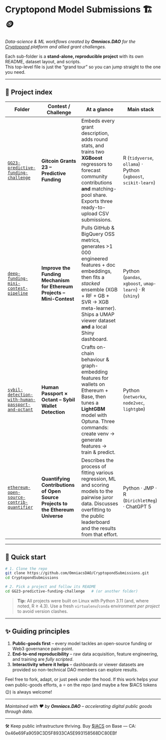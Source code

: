 # Cryptopond Model Submissions 🏗️🪙

*Data-science & ML workflows created by **Omniacs.DAO** for the [Cryptopond](https://cryptopond.xyz) platform and allied grant challenges.*

Each sub-folder is a **stand-alone, reproducible project** with its own README, dataset layout, and scripts.  
This top-level file is just the “grand tour” so you can jump straight to the one you need.

---

## 📂 Project index

| Folder | Contest / Challenge | At a glance | Main stack |
|--------|--------------------|-------------|------------|
| [`GG23-predictive-funding-challenge`](GG23-predictive-funding-challenge/) | **Gitcoin Grants 23 – Predictive Funding** | Embeds every grant description, adds round stats, and trains two **XGBoost** regressors to forecast community contributions **and** matching-pool share. Exports three ready-to-upload CSV submissions. | R (`tidyverse`, `ollama`) · Python (`xgboost`, `scikit-learn`) |
| [`deep-funding-mini-contest-pipeline`](deep-funding-mini-contest-pipeline/) | **Improve the Funding Mechanism for Ethereum Projects – Mini-Contest** | Pulls GitHub & BigQuery OSS metrics, generates >1 000 engineered features + doc embeddings, then fits a *stacked* ensemble (XGB + RF + GB + SVR → XGB meta-learner). Ships a UMAP viewer dataset **and** a local Shiny dashboard. | Python (`pandas`, `xgboost`, `umap-learn`) · R (`shiny`) |
| [`sybil-detection-with-human-passport-and-octant`](sybil-detection-with-human-passport-and-octant/) | **Human Passport × Octant – Sybil Wallet Detection** | Crafts on-chain behaviour & graph-embedding features for wallets on Ethereum + Base, then tunes a **LightGBM** model with Optuna. Three commands: create venv → generate features → train & predict. | Python (`networkx`, `node2vec`, `lightgbm`) |
| [`ethereum-open-source-contrib-quantifier`](https://github.com/OmniacsDAO/CryptopondSubmissions/tree/main/ethereum-open-source-contrib-quantifier) | **Quantifying Contributions of Open Source Projects to the Ethereum Universe** | Describes the process of fitting various regression, ML and scoring models to the pairwise juror data. Discusses overfitting to the public leaderboard and the results from that effort. | Python · JMP  · R (`DirichletReg`) · ChatGPT 5 |

---

## 🔧 Quick start

```bash
# 1. Clone the repo
git clone https://github.com/OmniacsDAO/CryptopondSubmissions.git
cd CryptopondSubmissions

# 2. Pick a project and follow its README
cd GG23-predictive-funding-challenge   # (or another folder)
```

> **Tip:** All projects were built on Linux with Python 3.11 (and, where noted, R ≥ 4.3).
> Use a fresh `virtualenv`/`conda` environment *per project* to avoid version clashes.

---

## ✨ Guiding principles

1. **Public-goods first** – every model tackles an open-source funding or Web3 governance pain-point.
2. **End-to-end reproducibility** – raw data acquisition, feature engineering, and training are *fully scripted*.
3. **Interactivity where it helps** – dashboards or viewer datasets are provided so non-technical DAO members can explore results.

Feel free to fork, adapt, or just peek under the hood.
If this work helps your own public-goods efforts, a ⭐ on the repo (and maybe a few \$IACS tokens 😉) is always welcome!

---

*Maintained with ❤️ by **Omniacs.DAO** – accelerating digital public goods through data.*

---
🛠️ Keep public infrastructure thriving. Buy [$IACS](http://dexscreener.com/base/0xd4d742cc8f54083f914a37e6b0c7b68c6005a024) on Base — CA: 0x46e69Fa9059C3D5F8933CA5E993158568DC80EBf
